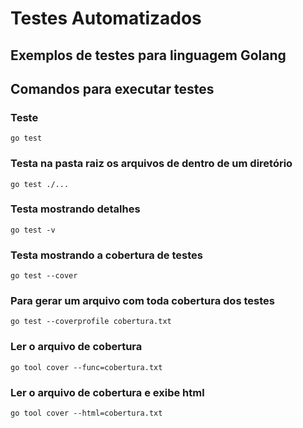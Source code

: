 # Testes Automatizados

## Exemplos de testes para linguagem Golang

## Comandos para executar testes

<h3>Teste</h3>

`go test`

<h3>Testa na pasta raiz os arquivos de dentro de um diretório</h3>

`go test ./...`

<h3>Testa mostrando detalhes</h3>

`go test -v`

<h3>Testa mostrando a cobertura de testes</h3>

`go test --cover`

<h3>Para gerar um arquivo com toda cobertura dos testes</h3>

`go test --coverprofile cobertura.txt`

<h3>Ler o arquivo de cobertura</h3>

`go tool cover --func=cobertura.txt`

<h3>Ler o arquivo de cobertura e exibe html</h3>

`go tool cover --html=cobertura.txt`

